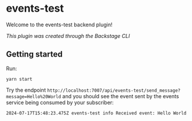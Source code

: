# events-test

Welcome to the events-test backend plugin!

_This plugin was created through the Backstage CLI_

## Getting started

Run:
```
yarn start
```

Try the endpoint `http://localhost:7007/api/events-test/send_message?message=Hello%20World` and you should see the event sent by the events service being consumed by your subscriber:

```
2024-07-17T15:48:23.475Z events-test info Received event: Hello World
```
